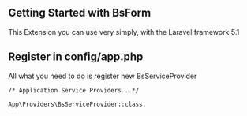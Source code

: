 Getting Started with BsForm
---------------------------

This Extension you can use very simply, with the Laravel framework 5.1

Register in <strong>config/app.php</strong>
---------------------------------------------- 

All what you need to do is register new BsServiceProvider

<code>/* Application Service Providers...*/ </code>

<code>App\Providers\BsServiceProvider::class,</code>
